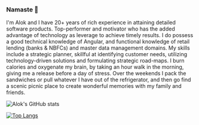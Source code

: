 ### Namaste :pray: 

I'm Alok and I have 20+ years of rich experience in attaining detailed software products. Top-performer and motivator who has the added advantage of technology as leverage to achieve timely results. I do possess a good technical knowledge of Angular, and functional knowledge of retail lending (banks & NBFCs) and master data management domains. My skills include a strategic planner, skillful at identifying customer needs, utilizing technology-driven solutions and formulating strategic road-maps. I burn calories and oxygenate my brain, by taking an hour walk in the morning, giving me a release before a day of stress. Over the weekends I pack the sandwiches or pull whatever I have out of the refrigerator, and then go find a scenic picnic place to create wonderful memories with my family and friends.

<!-- [![Alok's GitHub stats](https://github-readme-stats.vercel.app/api?username=alok-nakhate)](https://github.com/alok-nakhate/github-readme-stats) -->
![Alok's GitHub stats](https://github-readme-stats.vercel.app/api?username=alok-nakhate&show_icons=true&include_all_commits=true)

[![Top Langs](https://github-readme-stats.vercel.app/api/top-langs/?username=alok-nakhate&layout=compact)](https://github.com/anuraghazra/github-readme-stats)

<!--
**alok-nakhate/alok-nakhate** is a ✨ _special_ ✨ repository because its `README.md` (this file) appears on your GitHub profile.

Here are some ideas to get you started:

- 🔭 I’m currently working on ...
- 🌱 I’m currently learning ...
- 👯 I’m looking to collaborate on ...
- 🤔 I’m looking for help with ...
- 💬 Ask me about ...
- 📫 How to reach me: ...
- 😄 Pronouns: ...
- ⚡ Fun fact: ...
-->
